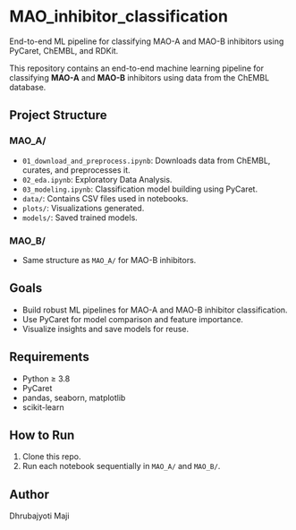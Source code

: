 # MAO_inhibitor_classification

End-to-end ML pipeline for classifying MAO-A and MAO-B inhibitors using PyCaret, ChEMBL, and RDKit.

This repository contains an end-to-end machine learning pipeline for classifying **MAO-A** and **MAO-B** inhibitors using data from the ChEMBL database.

## Project Structure

### MAO_A/
- `01_download_and_preprocess.ipynb`: Downloads data from ChEMBL, curates, and preprocesses it.
- `02_eda.ipynb`: Exploratory Data Analysis.
- `03_modeling.ipynb`: Classification model building using PyCaret.
- `data/`: Contains CSV files used in notebooks.
- `plots/`: Visualizations generated.
- `models/`: Saved trained models.

### MAO_B/
- Same structure as `MAO_A/` for MAO-B inhibitors.

## Goals

- Build robust ML pipelines for MAO-A and MAO-B inhibitor classification.
- Use PyCaret for model comparison and feature importance.
- Visualize insights and save models for reuse.

## Requirements

- Python ≥ 3.8
- PyCaret
- pandas, seaborn, matplotlib
- scikit-learn

## How to Run

1. Clone this repo.
2. Run each notebook sequentially in `MAO_A/` and `MAO_B/`.

## Author

Dhrubajyoti Maji
